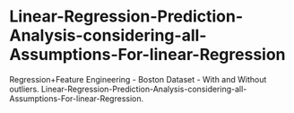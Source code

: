 # Linear-Regression-Prediction-Analysis-considering-all-Assumptions-For-linear-Regression
Regression+Feature Engineering - Boston Dataset - With and Without outliers. Linear-Regression-Prediction-Analysis-considering-all-Assumptions-For-linear-Regression.

